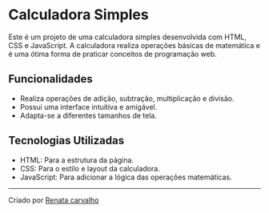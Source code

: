 # Calculadora Simples

Este é um projeto de uma calculadora simples desenvolvida com HTML, CSS e JavaScript. A calculadora realiza operações básicas de matemática e é uma ótima forma de praticar conceitos de programação web.

## Funcionalidades

- Realiza operações de adição, subtração, multiplicação e divisão.
- Possui uma interface intuitiva e amigável.
- Adapta-se a diferentes tamanhos de tela.

## Tecnologias Utilizadas

- HTML: Para a estrutura da página.
- CSS: Para o estilo e layout da calculadora.
- JavaScript: Para adicionar a lógica das operações matemáticas.

---

Criado por [Renata carvalho](https://github.com/Renata-rcs)
